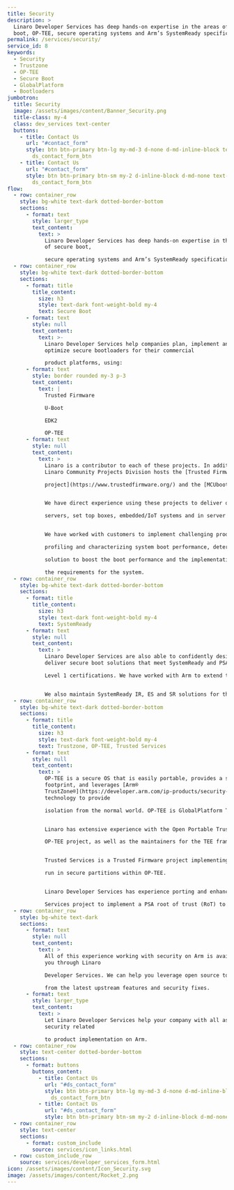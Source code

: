 ```yaml
---
title: Security
description: >
  Linaro Developer Services has deep hands-on expertise in the areas of secure
  boot, OP-TEE, secure operating systems and Arm’s SystemReady specifications.
permalink: /services/security/
service_id: 8
keywords:
  - Security
  - Trustzone
  - OP-TEE
  - Secure Boot
  - GlobalPlatform
  - Bootloaders
jumbotron:
  title: Security
  image: /assets/images/content/Banner_Security.png
  title-class: my-4
  class: dev_services text-center
  buttons:
    - title: Contact Us
      url: "#contact_form"
      style: btn btn-primary btn-lg my-md-3 d-none d-md-inline-block text-uppercase
        ds_contact_form_btn
    - title: Contact Us
      url: "#contact_form"
      style: btn btn-primary btn-sm my-2 d-inline-block d-md-none text-uppercase
        ds_contact_form_btn
flow:
  - row: container_row
    style: bg-white text-dark dotted-border-bottom
    sections:
      - format: text
        style: larger_type
        text_content:
          text: >
            Linaro Developer Services has deep hands-on expertise in the areas
            of secure boot,

            secure operating systems and Arm’s SystemReady specifications.
  - row: container_row
    style: bg-white text-dark dotted-border-bottom
    sections:
      - format: title
        title_content:
          size: h3
          style: text-dark font-weight-bold my-4
          text: Secure Boot
      - format: text
        style: null
        text_content:
          text: >-
            Linaro Developer Services help companies plan, implement and
            optimize secure bootloaders for their commercial

            product platforms, using:
      - format: text
        style: border rounded my-3 p-3
        text_content:
          text: |
            Trusted Firmware

            U-Boot

            EDK2

            OP-TEE
      - format: text
        style: null
        text_content:
          text: >
            Linaro is a contributor to each of these projects. In addition, the
            Linaro Community Projects Division hosts the [Trusted Firmware

            project](https://www.trustedfirmware.org/) and the [MCUboot project](https://www.mcuboot.com/).


            We have direct experience using these projects to deliver optimized trusted boot solutions to a number of customers; on Arm

            servers, set top boxes, embedded/IoT systems and in server BMC environments using OpenBMC.


            We have worked with customers to implement challenging product boot performance requirements. Such work often involved

            profiling and characterizing system boot performance, determining those areas that affect boot performance, developing a

            solution to boost the boot performance and the implementation and validation of the solution to ensure the performance meets

            the requirements for the system.
  - row: container_row
    style: bg-white text-dark dotted-border-bottom
    sections:
      - format: title
        title_content:
          size: h3
          style: text-dark font-weight-bold my-4
          text: SystemReady
      - format: text
        style: null
        text_content:
          text: >
            Linaro Developer Services are also able to confidently design and
            deliver secure boot solutions that meet SystemReady and PSA

            Level 1 certifications. We have worked with Arm to extend the work of Linaro’s Edge and Fog Computing group (LEDGE) on the [Trusted Substrate project](/projects/#automotive-iot-edge-devices_TS) to develop and upstream a SystemReady IR secure boot solution on NXP chipsets that have been adopted by NXP as part of their product BSP.


            We also maintain SystemReady IR, ES and SR solutions for the Socionext DeveloperBox.
  - row: container_row
    style: bg-white text-dark dotted-border-bottom
    sections:
      - format: title
        title_content:
          size: h3
          style: text-dark font-weight-bold my-4
          text: Trustzone, OP-TEE, Trusted Services
      - format: text
        style: null
        text_content:
          text: >
            OP-TEE is a secure OS that is easily portable, provides a small
            footprint, and leverages [Arm®
            TrustZone®](https://developer.arm.com/ip-products/security-ip/trustzone)
            technology to provide

            isolation from the normal world. OP-TEE is GlobalPlatform TEE System Architecture specification compliant.


            Linaro has extensive experience with the Open Portable Trusted Execution Environment (OP-TEE). The core maintainers for the

            OP-TEE project, as well as the maintainers for the TEE framework in the Linux kernel and U-Boot are employed by Linaro.


            Trusted Services is a Trusted Firmware project implementing a secure partition manager, and a number of trusted services that

            run in secure partitions within OP-TEE.


            Linaro Developer Services has experience porting and enhancing OP-TEE on various SoCs, as well as using the Arm Trusted

            Services project to implement a PSA root of trust (RoT) to obtain PSA level 1 certification for an NXP based platform.
  - row: container_row
    style: bg-white text-dark
    sections:
      - format: text
        style: null
        text_content:
          text: >
            All of this experience working with security on Arm is available to
            you through Linaro

            Developer Services. We can help you leverage open source to ensure you benefit

            from the latest upstream features and security fixes.
      - format: text
        style: larger_type
        text_content:
          text: >
            Let Linaro Developer Services help your company with all aspects of
            security related

            to product implementation on Arm.
  - row: container_row
    style: text-center dotted-border-bottom
    sections:
      - format: buttons
        buttons_content:
          - title: Contact Us
            url: "#ds_contact_form"
            style: btn btn-primary btn-lg my-md-3 d-none d-md-inline-block
              ds_contact_form_btn
          - title: Contact Us
            url: "#ds_contact_form"
            style: btn btn-primary btn-sm my-2 d-inline-block d-md-none ds_contact_form_btn
  - row: container_row
    style: text-center
    sections:
      - format: custom_include
        source: services/icon_links.html
  - row: custom_include_row
    source: services/developer_services_form.html
icon: /assets/images/content/Icon_Security.svg
image: /assets/images/content/Rocket_2.png
---
```

